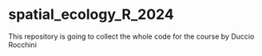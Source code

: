 # spatial_ecology_R_2024
This repository is going to collect the whole code for the course by Duccio Rocchini
